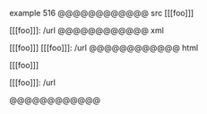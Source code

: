 example 516
@@@@@@@@@@@@ src
[[[foo]]]

[[[foo]]]: /url
@@@@@@@@@@@@ xml
<?xml version="1.0" encoding="UTF-8"?>
<!DOCTYPE document SYSTEM "CommonMark.dtd">
<document xmlns="http://commonmark.org/xml/1.0">
  <paragraph>
    <text>[[[foo]]]</text>
  </paragraph>
  <paragraph>
    <text>[[[foo]]]: /url</text>
  </paragraph>
</document>
@@@@@@@@@@@@ html
<p>[[[foo]]]</p>
<p>[[[foo]]]: /url</p>
@@@@@@@@@@@@
